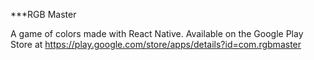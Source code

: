 ***RGB Master

A game of colors made with React Native.
Available on the Google Play Store at https://play.google.com/store/apps/details?id=com.rgbmaster
